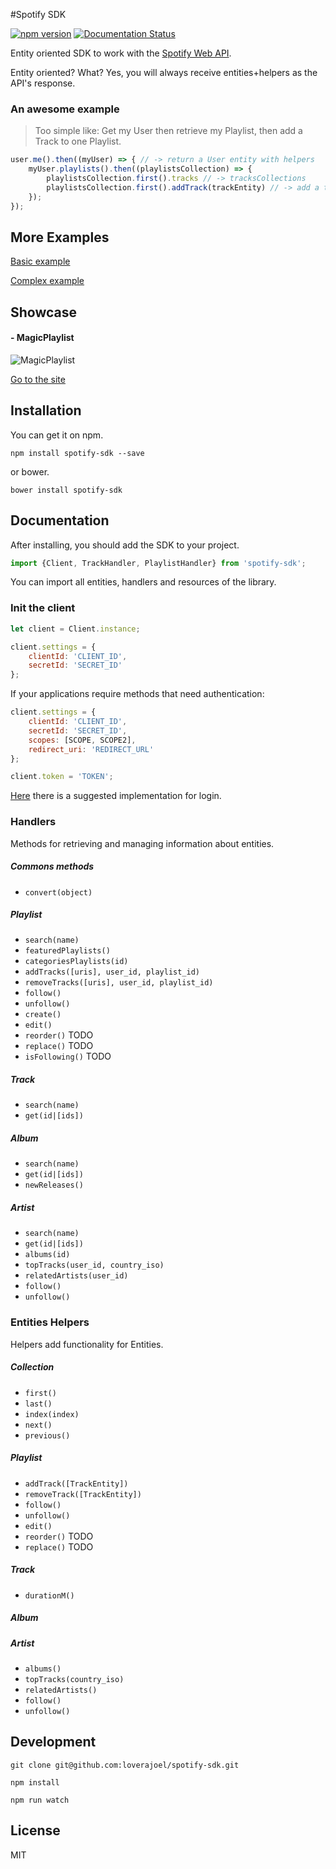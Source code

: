 #Spotify SDK

[![npm version](https://badge.fury.io/js/spotify-sdk.svg)](http://badge.fury.io/js/spotify-sdk)  [![Documentation Status](https://doc.esdoc.org/github.com/loverajoel/spotify-sdk/badge.svg)](https://doc.esdoc.org/github.com/loverajoel/spotify-sdk/)

Entity oriented SDK to work with the [Spotify Web API](https://developer.spotify.com/web-api/).

Entity oriented? What? Yes, you will always receive entities+helpers as the API's response.

### An awesome example

> Too simple like: Get my User then retrieve my Playlist, then add a Track to one Playlist.

```javascript
user.me().then((myUser) => { // -> return a User entity with helpers
    myUser.playlists().then((playlistsCollection) => {
        playlistsCollection.first().tracks // -> tracksCollections
        playlistsCollection.first().addTrack(trackEntity) // -> add a track to the playlist
    });
});
```

## More Examples

[Basic example](https://github.com/loverajoel/spotify-sdk/blob/master/examples/basic.js)

[Complex example](https://github.com/loverajoel/spotify-sdk/blob/master/examples/oauth.js)

## Showcase

#### - MagicPlaylist

![MagicPlaylist](https://github.com/loverajoel/magicplaylist/blob/master/app/img/iphone%402x.png)

[Go to the site](http://magicplaylist.co/)

## Installation

You can get it on npm.

`npm install spotify-sdk --save`

or bower.

`bower install spotify-sdk`


## Documentation

After installing, you should add the SDK to your project.

```javascript
import {Client, TrackHandler, PlaylistHandler} from 'spotify-sdk';
```

You can import all entities, handlers and resources of the library.

### Init the client

```javascript
let client = Client.instance;

client.settings = {
    clientId: 'CLIENT_ID',
    secretId: 'SECRET_ID'
};
```

If your applications require methods that need authentication:

```javascript
client.settings = {
    clientId: 'CLIENT_ID',
    secretId: 'SECRET_ID',
    scopes: [SCOPE, SCOPE2],
    redirect_uri: 'REDIRECT_URL'
};

client.token = 'TOKEN';
```
[Here](examples/oauth.js) there is a suggested implementation for login.

### Handlers

Methods for retrieving and managing information about entities.

##### Commons methods

* `convert(object)`

##### Playlist

* `search(name)`
* `featuredPlaylists()`
* `categoriesPlaylists(id)`
* `addTracks([uris], user_id, playlist_id)`
* `removeTracks([uris], user_id, playlist_id)`
* `follow()`
* `unfollow()`
* `create()`
* `edit()`
* `reorder()` TODO
* `replace()` TODO
* `isFollowing()` TODO

##### Track

* `search(name)`
* `get(id|[ids])`

##### Album

* `search(name)`
* `get(id|[ids])`
* `newReleases()`

##### Artist

* `search(name)`
* `get(id|[ids])`
* `albums(id)`
* `topTracks(user_id, country_iso)`
* `relatedArtists(user_id)`
* `follow()`
* `unfollow()`

### Entities Helpers

Helpers add functionality for Entities.

##### Collection

* `first()`
* `last()`
* `index(index)`
* `next()`
* `previous()`

##### Playlist

* `addTrack([TrackEntity])`
* `removeTrack([TrackEntity])`
* `follow()`
* `unfollow()`
* `edit()`
* `reorder()` TODO
* `replace()` TODO

##### Track

* `durationM()`

##### Album

##### Artist

* `albums()`
* `topTracks(country_iso)`
* `relatedArtists()`
* `follow()`
* `unfollow()`

## Development

`git clone git@github.com:loverajoel/spotify-sdk.git`

`npm install`

`npm run watch`

## License

MIT
